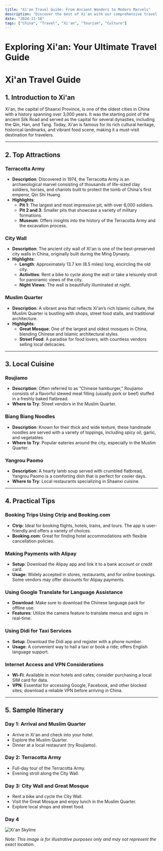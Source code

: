 ```yaml
---
title: "Xi'an Travel Guide: From Ancient Wonders to Modern Marvels"
description: "Discover the best of Xi'an with our comprehensive travel guide. Explore top attractions, savor local cuisine, and get insider tips for an unforgettable Chinese adventure."
date: "2024-11-18"
tags: ["China", "Travel", "Xi'an", "Tourism", "Culture"]
---
```


# Exploring Xi'an: Your Ultimate Travel Guide

# Xi'an Travel Guide

## 1. Introduction to Xi'an
Xi'an, the capital of Shaanxi Province, is one of the oldest cities in China with a history spanning over 3,000 years. It was the starting point of the ancient Silk Road and served as the capital for several dynasties, including the Qin, Han, and Tang. Today, Xi'an is famous for its rich cultural heritage, historical landmarks, and vibrant food scene, making it a must-visit destination for travelers.

---

## 2. Top Attractions

### Terracotta Army
- **Description**: Discovered in 1974, the Terracotta Army is an archaeological marvel consisting of thousands of life-sized clay soldiers, horses, and chariots built to protect the tomb of China's first emperor, Qin Shi Huang.
- **Highlights**:
  - **Pit 1**: The largest and most impressive pit, with over 6,000 soldiers.
  - **Pit 2 and 3**: Smaller pits that showcase a variety of military formations.
  - **Museum**: Offers insights into the history of the Terracotta Army and the excavation process.

### City Wall
- **Description**: The ancient city wall of Xi'an is one of the best-preserved city walls in China, originally built during the Ming Dynasty.
- **Highlights**:
  - **Length**: Approximately 13.7 km (8.5 miles) long, encircling the old city.
  - **Activities**: Rent a bike to cycle along the wall or take a leisurely stroll for panoramic views of the city.
  - **Night Views**: The wall is beautifully illuminated at night.

### Muslim Quarter
- **Description**: A vibrant area that reflects Xi'an’s rich Islamic culture, the Muslim Quarter is bustling with shops, street food stalls, and traditional architecture.
- **Highlights**:
  - **Great Mosque**: One of the largest and oldest mosques in China, blending Chinese and Islamic architectural styles.
  - **Street Food**: A paradise for food lovers, with countless vendors selling local delicacies.
  
---

## 3. Local Cuisine

### Roujiamo
- **Description**: Often referred to as “Chinese hamburger,” Roujiamo consists of a flavorful stewed meat filling (usually pork or beef) stuffed in a freshly baked flatbread.
- **Where to Try**: Street vendors in the Muslim Quarter.

### Biang Biang Noodles
- **Description**: Known for their thick and wide texture, these handmade noodles are served with a variety of toppings, including spicy oil, garlic, and vegetables.
- **Where to Try**: Popular eateries around the city, especially in the Muslim Quarter.

### Yangrou Paomo
- **Description**: A hearty lamb soup served with crumbled flatbread, Yangrou Paomo is a comforting dish that is perfect for cooler days.
- **Where to Try**: Local restaurants specializing in Shaanxi cuisine.

---

## 4. Practical Tips

### Booking Trips Using Ctrip and Booking.com
- **Ctrip**: Ideal for booking flights, hotels, trains, and tours. The app is user-friendly and offers a variety of choices.
- **Booking.com**: Great for finding hotel accommodations with flexible cancellation policies.

### Making Payments with Alipay
- **Setup**: Download the Alipay app and link it to a bank account or credit card.
- **Usage**: Widely accepted in stores, restaurants, and for online bookings. Some vendors may offer discounts for Alipay payments.

### Using Google Translate for Language Assistance
- **Download**: Make sure to download the Chinese language pack for offline use.
- **Features**: Utilize the camera feature to translate menus and signs in real-time.

### Using Didi for Taxi Services
- **Setup**: Download the Didi app and register with a phone number.
- **Usage**: A convenient way to hail a taxi or book a ride; offers English language support.

### Internet Access and VPN Considerations
- **Wi-Fi**: Available in most hotels and cafes; consider purchasing a local SIM card for data.
- **VPN**: Essential for accessing Google, Facebook, and other blocked sites; download a reliable VPN before arriving in China.

---

## 5. Sample Itinerary

### Day 1: Arrival and Muslim Quarter
- Arrive in Xi'an and check into your hotel.
- Explore the Muslim Quarter.
- Dinner at a local restaurant (try Roujiamo).

### Day 2: Terracotta Army
- Full-day tour of the Terracotta Army.
- Evening stroll along the City Wall.

### Day 3: City Wall and Great Mosque
- Rent a bike and cycle the City Wall.
- Visit the Great Mosque and enjoy lunch in the Muslim Quarter.
- Explore local shops and street food.

### Day 4

<img src="https://source.unsplash.com/1600x900/?Xi'an,cityscape" alt="Xi'an Skyline" loading="lazy">

*Note: This image is for illustrative purposes only and may not represent the exact location.*

